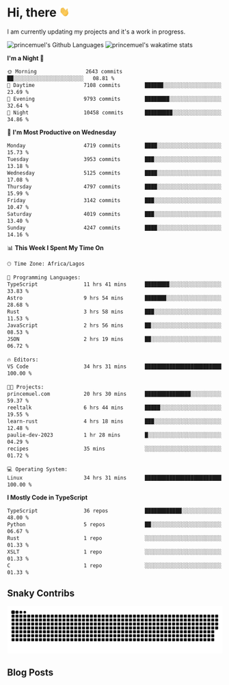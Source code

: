 # Hi, there <img src='/assets/wave.gif' alt='Just saying hello' width='24' height='24' />

<!--
**princemuel/princemuel** is a ✨ _special_ ✨ repository because its `README.md` (this file) appears on your GitHub profile.

Here are some ideas to get you started:

- 🔭 I’m currently working on ...
- 🌱 I’m currently learning ...
- 👯 I’m looking to collaborate on ...
- 🤔 I’m looking for help with ...
- 💬 Ask me about ...
- 📫 How to reach me: ...
- 😄 Pronouns: ...
- ⚡ Fun fact: ...
-->

I am currently updating my projects and it's a work in progress.

![princemuel's Github Languages](https://github-readme-stats.vercel.app/api/top-langs/?username=princemuel&text_color=586069&layout=compact&hide_border=true&title_color=0366d6&count_private=true&include_all_commits=true&theme=tokyonight&show_icons=true)
![princemuel's wakatime stats](https://github-readme-stats.vercel.app/api/wakatime?username=princemuel&text_color=586069&layout=compact&hide_border=true&title_color=0366d6&count_private=true&include_all_commits=true&theme=tokyonight&show_icons=true)

<!--START_SECTION:waka-->
**I'm a Night 🦉** 

```text
🌞 Morning                2643 commits        ██░░░░░░░░░░░░░░░░░░░░░░░   08.81 % 
🌆 Daytime                7108 commits        ██████░░░░░░░░░░░░░░░░░░░   23.69 % 
🌃 Evening                9793 commits        ████████░░░░░░░░░░░░░░░░░   32.64 % 
🌙 Night                  10458 commits       █████████░░░░░░░░░░░░░░░░   34.86 % 
```
📅 **I'm Most Productive on Wednesday** 

```text
Monday                   4719 commits        ████░░░░░░░░░░░░░░░░░░░░░   15.73 % 
Tuesday                  3953 commits        ███░░░░░░░░░░░░░░░░░░░░░░   13.18 % 
Wednesday                5125 commits        ████░░░░░░░░░░░░░░░░░░░░░   17.08 % 
Thursday                 4797 commits        ████░░░░░░░░░░░░░░░░░░░░░   15.99 % 
Friday                   3142 commits        ███░░░░░░░░░░░░░░░░░░░░░░   10.47 % 
Saturday                 4019 commits        ███░░░░░░░░░░░░░░░░░░░░░░   13.40 % 
Sunday                   4247 commits        ████░░░░░░░░░░░░░░░░░░░░░   14.16 % 
```


📊 **This Week I Spent My Time On** 

```text
🕑︎ Time Zone: Africa/Lagos

💬 Programming Languages: 
TypeScript               11 hrs 41 mins      ████████░░░░░░░░░░░░░░░░░   33.83 % 
Astro                    9 hrs 54 mins       ███████░░░░░░░░░░░░░░░░░░   28.68 % 
Rust                     3 hrs 58 mins       ███░░░░░░░░░░░░░░░░░░░░░░   11.53 % 
JavaScript               2 hrs 56 mins       ██░░░░░░░░░░░░░░░░░░░░░░░   08.53 % 
JSON                     2 hrs 19 mins       ██░░░░░░░░░░░░░░░░░░░░░░░   06.72 % 

🔥 Editors: 
VS Code                  34 hrs 31 mins      █████████████████████████   100.00 % 

🐱‍💻 Projects: 
princemuel.com           20 hrs 30 mins      ███████████████░░░░░░░░░░   59.37 % 
reeltalk                 6 hrs 44 mins       █████░░░░░░░░░░░░░░░░░░░░   19.55 % 
learn-rust               4 hrs 18 mins       ███░░░░░░░░░░░░░░░░░░░░░░   12.48 % 
paulie-dev-2023          1 hr 28 mins        █░░░░░░░░░░░░░░░░░░░░░░░░   04.29 % 
recipes                  35 mins             ░░░░░░░░░░░░░░░░░░░░░░░░░   01.72 % 

💻 Operating System: 
Linux                    34 hrs 31 mins      █████████████████████████   100.00 % 
```

**I Mostly Code in TypeScript** 

```text
TypeScript               36 repos            ████████████░░░░░░░░░░░░░   48.00 % 
Python                   5 repos             ██░░░░░░░░░░░░░░░░░░░░░░░   06.67 % 
Rust                     1 repo              ░░░░░░░░░░░░░░░░░░░░░░░░░   01.33 % 
XSLT                     1 repo              ░░░░░░░░░░░░░░░░░░░░░░░░░   01.33 % 
C                        1 repo              ░░░░░░░░░░░░░░░░░░░░░░░░░   01.33 % 
```




<!--END_SECTION:waka-->

## Snaky Contribs

<img src='/assets/github-snake-dark.svg' alt='Snaky Contributions' />

## Blog Posts

<!-- BLOG-POST-LIST:START -->
<!-- BLOG-POST-LIST:END -->
